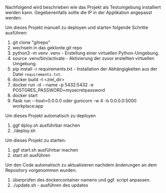 Nachfolgend wird beschrieben wie das Projekt als Testumgebung installiert werden kann. Gegebenenfalls sollte die IP in der Applikation angepasst werden.

Um dieses Projekt manuell zu deployen und starten folgende Schritte ausführen:
1. git clone "gitrepo"
2. wechseln in das geklonte git repo
3. python3 -m venv .venv - Erstellung einer virtuellen Python-Umgebung.
4. source .venv/bin/activate - Aktivierung der zuvor erstellten virtuellen Umgebung.
5. pip install -r requirements.txt - Installation der Abhängigkeiten aus der Datei `requirements.txt`.
6. docker build -t <image-name> <ziel_dir>
7. docker run -d --name <sql-container-name>-p 5432:5432 -e POSTGRES_PASSWORD=mysecretpassword <image-name>
8. docker start <sql-container-name>
9. flask run --host=0.0.0.0 oder gunicorn -w 4 -b 0.0.0.0:5000 workplace:app

Um dieses Projekt automatisch zu deployen 
1. ggf dploy.sh ausführbar machen
2. ./deploy.sh

Um dieses Projekt zu starten:
1. ggf start.sh ausführbar machen
2. start.sh ausführen

Um den Code automatisch zu aktualisieren nachdem änderungen an dem Repository vorgenommen wurden:
1. überprüfen des dockercontainer namens und ggf. script anpassen.
2. ./update.sh          - ausführen des updates
   
